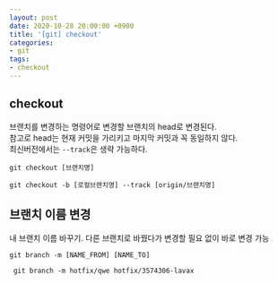 ```yaml
---
layout: post
date: 2020-10-28 20:00:00 +0900
title: '[git] checkout'
categories:
- git
tags:
- checkout
---
```


## checkout

브랜치를 변경하는 명령어로 변경할 브랜치의 head로 변경된다.  
참고로 head는 현재 커밋을 가리키고 마지막 커밋과 꼭 동일하지 않다.  
최신버전에서는 `--track`은 생략 가능하다.

`git checkout [브랜치명]`

```
git checkout -b [로컬브랜치명] --track [origin/브랜치명]
```


## 브랜치 이름 변경

내 브랜치 이름 바꾸기. 다른 브랜치로 바꿨다가 변경할 필요 없이 바로 변경 가능

`git branch -m [NAME_FROM] [NAME_TO]`

```
 git branch -m hotfix/qwe hotfix/3574306-lavax
```
